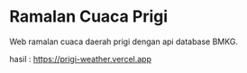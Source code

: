 # Ramalan Cuaca Prigi
Web ramalan cuaca daerah prigi dengan api database BMKG.

hasil : https://prigi-weather.vercel.app

